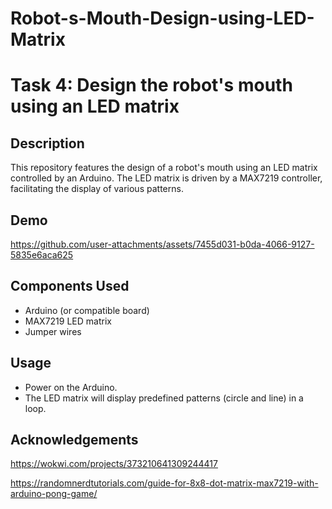 # Robot-s-Mouth-Design-using-LED-Matrix

# Task 4: Design the robot's mouth using an LED matrix

## Description

This repository features the design of a robot's mouth using an LED matrix controlled by an Arduino. The LED matrix is driven by a MAX7219 controller, facilitating the display of various patterns.

## Demo

https://github.com/user-attachments/assets/7455d031-b0da-4066-9127-5835e6aca625

## Components Used

- Arduino (or compatible board)
- MAX7219 LED matrix
- Jumper wires

## Usage

- Power on the Arduino.
- The LED matrix will display predefined patterns (circle and line) in a loop.

## Acknowledgements

https://wokwi.com/projects/373210641309244417

https://randomnerdtutorials.com/guide-for-8x8-dot-matrix-max7219-with-arduino-pong-game/
